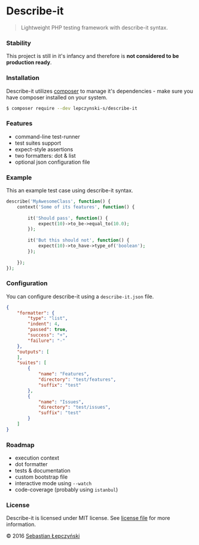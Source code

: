 # Describe-it

> Lightweight PHP testing framework with describe-it syntax.

### Stability

This project is still in it's infancy and 
therefore is **not considered to be production ready**.

### Installation

Describe-it utilizes [composer](https://getcomposer.org) 
to manage it's dependencies - make sure you have 
composer installed on your system.

```bash
$ composer require --dev lepczynski-s/describe-it
```

### Features

* command-line test-runner
* test suites support
* expect-style assertions
* two formatters: dot & list
* optional json configuration file

### Example

This an example test case using describe-it syntax.

```php
describe('MyAwesomeClass', function() {
    context('Some of its features', function() {
    
        it('Should pass', function() {
            expect(10)->to_be->equal_to(10.0);
        });
        
        it('But this should not', function() {
            expect(10)->to_have->type_of('boolean');
        });
        
    });
});
```

### Configuration

You can configure describe-it using a `describe-it.json` file.

```json
{
    "formatter": {
        "type": "list",
        "indent": 4,
        "passed": true,
        "success": "+",
        "failure": "-"
    },
    "outputs": [
    ],
    "suites": [
        {
            "name": "Features",
            "directory": "test/features",
            "suffix": "test"
        },
        {
            "name": "Issues",
            "directory": "test/issues",
            "suffix": "test"
        }
    ]
}
```

### Roadmap

* execution context
* dot formatter
* tests & documentation
* custom bootstrap file
* interactive mode using `--watch`
* code-coverage (probably using `istanbul`)

### License

Describe-it is licensed under MIT license.
See [license file](license.md) for more information.

© 2016 [Sebastian Łepczyński](https://github.com/lepczynski-s)
